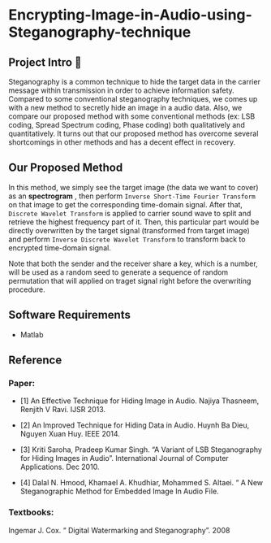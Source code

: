 # Encrypting-Image-in-Audio-using-Steganography-technique

## Project Intro :dart:

Steganography is a common technique to hide the target data in the carrier message within transmission in order to achieve information safety. Compared to some conventional steganography techniques, we comes up with a new method to secretly hide an image in a audio data. Also, we compare our proposed method with some conventional methods (ex: LSB coding, Spread Spectrum coding, Phase coding) both qualitatively and quantitatively. It turns out that our proposed method has overcome several shortcomings in other methods and has a decent effect in recovery.

## Our Proposed Method

In this method, we simply see the target image (the data we want to cover) as an **spectrogram** , then perform `Inverse Short-Time Fourier Transform` on that image to get the corresponding time-domain signal. After that, `Discrete Wavelet Transform` is applied to carrier sound wave to split and retrieve the highest frequency part of it. Then, this particular part would be directly overwritten by the target signal (transformed from target image) and perform `Inverse Discrete Wavelet Transform` to transform back to encrypted time-domain signal. 

Note that both the sender and the receiver share a key, which is a number, will be used as a random seed to generate a sequence of random permutation that will applied on traget signal right before the overwriting procedure.



## Software Requirements

* Matlab

## Reference

### Paper:

* [1] An Effective Technique for Hiding Image in Audio. Najiya Thasneem, Renjith V Ravi. IJSR 2013.

* [2] An Improved Technique for Hiding Data in Audio. Huynh Ba Dieu, Nguyen Xuan Huy. IEEE 2014.

* [3] Kriti Saroha, Pradeep Kumar Singh. “A Variant of LSB Steganography for Hiding Images in Audio”. International Journal of Computer Applications. Dec 2010.

* [4] Dalal N. Hmood, Khamael A. Khudhiar, Mohammed S. Altaei. “ A New Steganographic Method for Embedded Image In Audio File.

### Textbooks:

Ingemar J. Cox. “ Digital Watermarking and Steganography”. 2008

